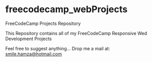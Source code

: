 # freecodecamp_webProjects
FreeCodeCamp Projects Repository

This Repository contains all of my FreeCodeCamp Responsive Wed Development Projects

Feel free to suggest anything...
Drop me a mail at: 
smile.hamza@hotmail.com

